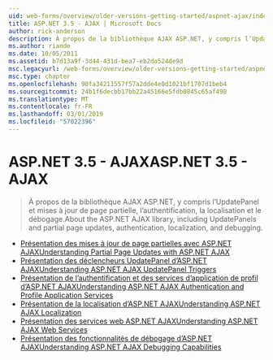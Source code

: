 ```yaml
---
uid: web-forms/overview/older-versions-getting-started/aspnet-ajax/index
title: ASP.NET 3.5 - AJAX | Microsoft Docs
author: rick-anderson
description: À propos de la bibliothèque AJAX ASP.NET, y compris l’UpdatePanel et mises à jour de page partielle, l’authentification, la localisation et le débogage.
ms.author: riande
ms.date: 10/05/2011
ms.assetid: b7d13a9f-3d44-431d-bea7-eb2da524de9d
msc.legacyurl: /web-forms/overview/older-versions-getting-started/aspnet-ajax
msc.type: chapter
ms.openlocfilehash: 90fa34211557f57a2dde4e0d1021bf1707d1beb4
ms.sourcegitcommit: 24b1f6decbb17bb22a45166e5fdb0845c65af498
ms.translationtype: MT
ms.contentlocale: fr-FR
ms.lasthandoff: 03/01/2019
ms.locfileid: "57022396"
---
```

<a name="aspnet-35---ajax"></a><span data-ttu-id="e2525-103">ASP.NET 3.5 - AJAX</span><span class="sxs-lookup"><span data-stu-id="e2525-103">ASP.NET 3.5 - AJAX</span></span>
====================
> <span data-ttu-id="e2525-104">À propos de la bibliothèque AJAX ASP.NET, y compris l’UpdatePanel et mises à jour de page partielle, l’authentification, la localisation et le débogage.</span><span class="sxs-lookup"><span data-stu-id="e2525-104">About the ASP.NET AJAX library, including UpdatePanels and partial page updates, authentication, localization, and debugging.</span></span>


- [<span data-ttu-id="e2525-105">Présentation des mises à jour de page partielles avec ASP.NET AJAX</span><span class="sxs-lookup"><span data-stu-id="e2525-105">Understanding Partial Page Updates with ASP.NET AJAX</span></span>](understanding-partial-page-updates-with-asp-net-ajax.md)
- [<span data-ttu-id="e2525-106">Présentation des déclencheurs UpdatePanel d’ASP.NET AJAX</span><span class="sxs-lookup"><span data-stu-id="e2525-106">Understanding ASP.NET AJAX UpdatePanel Triggers</span></span>](understanding-asp-net-ajax-updatepanel-triggers.md)
- [<span data-ttu-id="e2525-107">Présentation de l’authentification et des services d’application de profil d’ASP.NET AJAX</span><span class="sxs-lookup"><span data-stu-id="e2525-107">Understanding ASP.NET AJAX Authentication and Profile Application Services</span></span>](understanding-asp-net-ajax-authentication-and-profile-application-services.md)
- [<span data-ttu-id="e2525-108">Présentation de la localisation d’ASP.NET AJAX</span><span class="sxs-lookup"><span data-stu-id="e2525-108">Understanding ASP.NET AJAX Localization</span></span>](understanding-asp-net-ajax-localization.md)
- [<span data-ttu-id="e2525-109">Présentation des services web ASP.NET AJAX</span><span class="sxs-lookup"><span data-stu-id="e2525-109">Understanding ASP.NET AJAX Web Services</span></span>](understanding-asp-net-ajax-web-services.md)
- [<span data-ttu-id="e2525-110">Présentation des fonctionnalités de débogage d’ASP.NET AJAX</span><span class="sxs-lookup"><span data-stu-id="e2525-110">Understanding ASP.NET AJAX Debugging Capabilities</span></span>](understanding-asp-net-ajax-debugging-capabilities.md)
